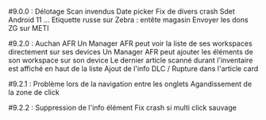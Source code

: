 #9.0.0 :
    Délotage
    Scan invendus
    Date picker
    Fix de divers crash Sdet
    Android 11
	...
    Etiquette russe sur Zebra : entête magasin
    Envoyer les dons ZG sur METI

#9.2.0 : Auchan AFR
    Un Manager AFR peut voir la liste de ses workspaces directement sur ses devices
    Un Manager AFR peut ajouter les éléments de son workspace sur son device
    Le dernier article scanné durant l'inventaire est affiché en haut de la liste
    Ajout de l'info DLC / Rupture dans l'article card

#9.2.1 :
    Problème lors de la navigation entre les onglets
    Agandissement de la zone de click

#9.2.2 :
    Suppression de l'info élément
    Fix crash si multi click sauvage
